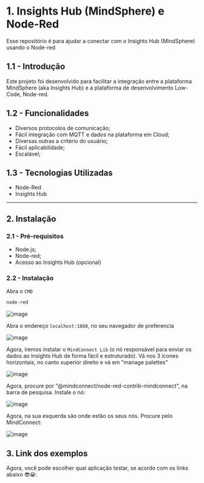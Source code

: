 # 1. Insights Hub (MindSphere) e Node-Red
Esse repositório é para ajudar a conectar com o Insights Hub (MindSphere) usando o Node-red
## 1.1 - Introdução

Este projeto foi desenvolvido para facilitar a integração entre a plataforma MindSphere (aka Insights Hub) e a plataforma de desenvolvimento Low-Code, Node-red.

## 1.2 - Funcionalidades

- Diversos protocolos de comunicação;
- Fácil integração com MQTT e dados na plataforma em Cloud;
- Diversas outras a critério do usuário;
- Fácil aplicabilidade;
- Escalável;

## 1.3 - Tecnologias Utilizadas

- Node-Red
- Insights Hub
  
---
## 2. Instalação

### 2.1 - Pré-requisitos

- Node.js;
- Node-red;
- Acesso ao Insights Hub (opcional)

### 2.2 - Instalação

Abra o `CMD`

```bash
node-red
```
![image](https://github.com/Abyss-Whisper/InsightsHub-Node-red/assets/61059576/09490c64-f473-47a8-a29d-de58befaa2c8)

Abra o endereço `localhost:1880`, no seu navegador de preferencia

![image](https://github.com/Abyss-Whisper/InsightsHub-Node-red/assets/61059576/042f4db2-2246-49f1-9115-6e38c0425c55)

Agora, iremos instalar o `MindConnect Lib` (o nó responsável para enviar os dados ao Insights Hub de forma fácil e estruturado).
Vá nos 3 ícones horizontais, no canto superior direito e vá em "manage palettes"

![image](https://github.com/Abyss-Whisper/InsightsHub-Node-red/assets/61059576/dba854f5-6c2a-41c0-a14c-4bdbddf8e699)

Agora, procure por "@mindconnect/node-red-contrib-mindconnect", na barra de pesquisa.
Instale o nó:

![image](https://github.com/Abyss-Whisper/InsightsHub-Node-red/assets/61059576/b7ca3e5a-8355-4b7e-9d71-f02afbd950a1)

Agora, na sua esquerda são onde estão os seus nós. Procure pelo MindConnect:

![image](https://github.com/Abyss-Whisper/InsightsHub-Node-red/assets/61059576/51c0f5ac-3d85-4587-95e4-114a00dadaba)


## 3. Link dos exemplos
Agora, você pode escolher qual aplicação testar, se acordo com os links abaixo 😎😀:


